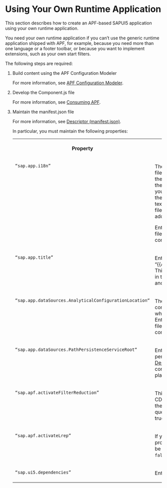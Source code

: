 <!-- loio0d6ead17f48b4ccab3ff53e7e8bcc173 -->

# Using Your Own Runtime Application

This section describes how to create an APF-based SAPUI5 application using your own runtime application.

You need your own runtime application if you can’t use the generic runtime application shipped with APF, for example, because you need more than one language or a footer toolbar, or because you want to implement extensions, such as your own start filters.

The following steps are required:

1.  Build content using the APF Configuration Modeler

    For more information, see [APF Configuration Modeler](apf-configuration-modeler-b57224b.md).

2.  Develop the Component.js file

    For more information, see [Consuming APF](consuming-apf-0109e67.md).

3.  Maintain the manifest.json file

    For more information, see [Descriptor \(manifest.json\)](descriptor-manifest-json-74038a5.md).

    In particular, you must maintain the following properties:


    <table>
    <tr>
    <th valign="top">

    Property
    
    </th>
    <th valign="top">

    Description
    
    </th>
    </tr>
    <tr>
    <td valign="top">
    
    `“sap.app.i18n”` 
    
    </td>
    <td valign="top">
    
    The location of the text resource files. A text resource file contains the texts that the text keys used in the configuration refer to. When you export a configuration using the APF Configuration Modeler, a text file is also exported. More text files containing translations can be added in the same location.

    Enter the path of the text resource files relative to the web root of the component.
    
    </td>
    </tr>
    <tr>
    <td valign="top">
    
    `“sap.app.title”` 
    
    </td>
    <td valign="top">
    
    Enter “\{\{`AnalyticalConfigurationName`\}\}”. This refers to the text key included in the exported text properties file and defines the app name.
    
    </td>
    </tr>
    <tr>
    <td valign="top">
    
    `“sap.app.dataSources.AnalyticalConfigurationLocation“` 
    
    </td>
    <td valign="top">
    
    The location of the analytical configuration file, which is created when you export a configuration. Enter the path of the configuration file relative to the web root of the component.
    
    </td>
    </tr>
    <tr>
    <td valign="top">
    
    `“sap.app.dataSources.PathPersistenceServiceRoot“` 
    
    </td>
    <td valign="top">
    
    Enter the service root for the path persistence service. See [Descriptor \(manifest.json\)](descriptor-manifest-json-74038a5.md) for the correct values depending on the platform you use.
    
    </td>
    </tr>
    <tr>
    <td valign="top">
    
    `“sap.apf.activateFilterReduction”` 
    
    </td>
    <td valign="top">
    
    This property is relevant if you use CDS views that are executed on the Analytic Engine or BW OData queries. If this is the case, set it to true. If not, set it to false.
    
    </td>
    </tr>
    <tr>
    <td valign="top">
    
    `“sap.apf.activateLrep”` 
    
    </td>
    <td valign="top">
    
    If you use SAP S/4HANA, this property is mandatory and must be set to `true`. Otherwise set it to `false`.
    
    </td>
    </tr>
    <tr>
    <td valign="top">
    
    `“sap.ui5.dependencies”` 
    
    </td>
    <td valign="top">
    
    Enter your current SAPUI5 version.
    
    </td>
    </tr>
    </table>
    


